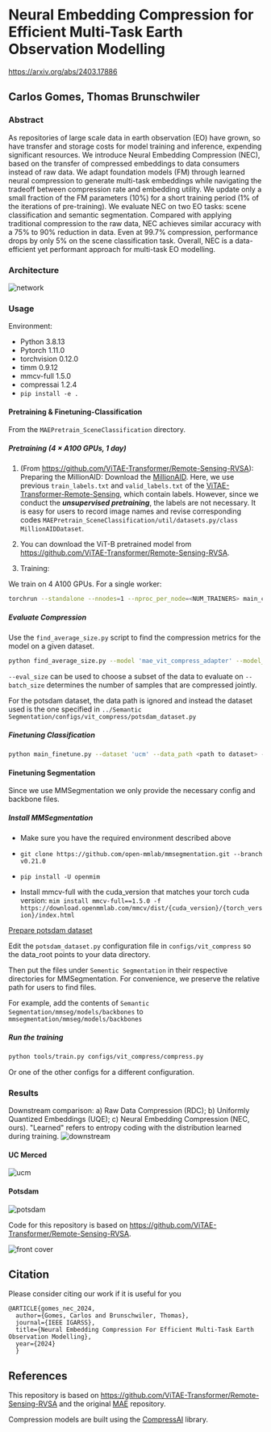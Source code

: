 # Neural Embedding Compression for Efficient Multi-Task Earth Observation Modelling

https://arxiv.org/abs/2403.17886

## Carlos Gomes, Thomas Brunschwiler

### Abstract

As repositories of large scale data in earth observation (EO) have grown, so have transfer and storage costs for model training and inference, expending significant resources. We introduce Neural Embedding Compression (NEC), based on the transfer of compressed embeddings to data consumers instead of raw data. We adapt foundation models (FM) through learned neural compression to generate multi-task embeddings while navigating the tradeoff between compression rate and embedding utility. We update only a small fraction of the FM parameters (10%) for a short training period (1% of the iterations of pre-training). We evaluate NEC on two EO tasks: scene classification and semantic segmentation. Compared with applying traditional compression to the raw data, NEC achieves similar accuracy with a 75% to 90% reduction in data. Even at 99.7% compression, performance drops by only 5% on the scene classification task. Overall, NEC is a data-efficient yet performant approach for multi-task EO modelling.

### Architecture

![network](images/Architecture_new.png)

### Usage

Environment:

- Python 3.8.13
- Pytorch 1.11.0
- torchvision 0.12.0
- timm 0.9.12
- mmcv-full 1.5.0
- compressai 1.2.4
- `pip install -e .`

#### Pretraining & Finetuning-Classification

From the `MAEPretrain_SceneClassification` directory.

##### Pretraining (4 × A100 GPUs, 1 day)

1. (From https://github.com/ViTAE-Transformer/Remote-Sensing-RVSA): Preparing the MillionAID: Download the [MillionAID](https://captain-whu.github.io/DiRS/). Here, we use previous `train_labels.txt` and `valid_labels.txt` of the [ViTAE-Transformer-Remote-Sensing](https://github.com/ViTAE-Transformer/ViTAE-Transformer-Remote-Sensing), which contain labels. However, since we conduct the ***unsupervised pretraining***, the labels are not necessary. It is easy for users to record image names and revise corresponding codes `MAEPretrain_SceneClassification/util/datasets.py/class MillionAIDDataset`.

2. You can download the ViT-B pretrained model from https://github.com/ViTAE-Transformer/Remote-Sensing-RVSA.

3. Training:

We train on 4 A100 GPUs. For a single worker:

```sh
torchrun --standalone --nnodes=1 --nproc_per_node=<NUM_TRAINERS> main_compress.py --dataset 'millionAID' --model 'mae_vit_compress_adapter' --epochs 20 --warmup_epochs 0 --data_path <path_to_millionaid> --save_every_n_epochs 2 --num_workers 8 --ld 1e10 --finetune <path_to_pretrained_model> --output_dir <storage path> --log_dir <log storage path> --blr 1.5e-4 --weight_decay 0.05 --input_size 224 --batch_size 256
```

##### Evaluate Compression

Use the `find_average_size.py` script to find the compression metrics for the model on a given dataset.

```sh
python find_average_size.py --model 'mae_vit_compress_adapter' --model_path <path_to_model> --input_size <image_size> --dataset <ucm, MillionAid or potsdam> --entropy --data_path <data_path>
```

`--eval_size` can be used to choose a subset of the data to evaluate on
`--batch_size` determines the number of samples that are compressed jointly.

For the potsdam dataset, the data path is ignored and instead the dataset used is the one specified in `../Semantic Segmentation/configs/vit_compress/potsdam_dataset.py`

##### Finetuning Classification

```sh
python main_finetune.py --dataset 'ucm' --data_path <path to dataset> --model 'vit_base_compressed' --epochs 400 --with_decoder --finetune <path to previously trained model weights> --input_size 256 --batch_size 32 --warmup_epochs 5 --blr 1e-3 --weight_decay 0.05 --split 20 --output_dir <storage path> --log_dir <log storage path>
```

#### Finetuning Segmentation

Since we use MMSegmentation we only provide the necessary config and backbone files.

##### Install MMSegmentation

- Make sure you have the required environment described above

- `git clone https://github.com/open-mmlab/mmsegmentation.git --branch v0.21.0`

- `pip install -U openmim`

- Install mmcv-full with the cuda_version that matches your torch cuda version: `mim install mmcv-full==1.5.0 -f https://download.openmmlab.com/mmcv/dist/{cuda_version}/{torch_version}/index.html`

[Prepare potsdam dataset](https://mmsegmentation.readthedocs.io/en/0.x/dataset_prepare.html#isprs-potsdam)

Edit the `potsdam_dataset.py` configuration file in `configs/vit_compress` so the data_root points to your data directory.

Then put the files under `Sementic Segmentation` in their respective directories for MMSegmentation.
For convenience, we preserve the relative path for users to find files.

For example, add the contents of `Semantic Segmentation/mmseg/models/backbones` to `mmsegmentation/mmseg/models/backbones`

##### Run the training

```sh
python tools/train.py configs/vit_compress/compress.py
```

Or one of the other configs for a different configuration.

### Results

Downstream comparison: a) Raw Data Compression (RDC);  b) Uniformly Quantized Embeddings (UQE); c) Neural Embedding Compression (NEC, ours). "Learned" refers to entropy coding with the distribution learned during training.
![downstream](images/Downstream_new_new.png)

#### UC Merced

![ucm](images/Classification_accuracy_thick.png)

#### Potsdam

![potsdam](images/potsdam_plot_log_thick.png)

Code for this repository is based on https://github.com/ViTAE-Transformer/Remote-Sensing-RVSA.

![front cover](images/improved_front_page_med_l.png)




## Citation

Please consider citing our work if it is useful for you

```
@ARTICLE{gomes_nec_2024,
  author={Gomes, Carlos and Brunschwiler, Thomas},
  journal={IEEE IGARSS}, 
  title={Neural Embedding Compression For Efficient Multi-Task Earth Observation Modelling}, 
  year={2024}
  }
```

## References

This repository is based on https://github.com/ViTAE-Transformer/Remote-Sensing-RVSA and the original [MAE](https://github.com/facebookresearch/mae) repository.

Compression models are built using the [CompressAI](https://github.com/InterDigitalInc/CompressAI/tree/master) library.
